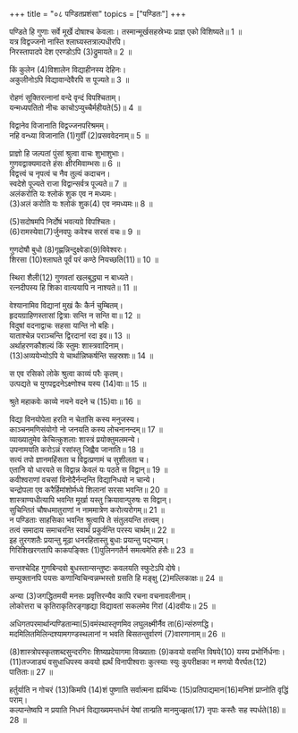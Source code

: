 +++
title = "०८ पण्डितप्रशंसा"
topics = ["पण्डितः"]
+++
  
पण्डिते हि गुणाः सर्वे मूर्खे दोषाश्च केवलाः। तस्मान्मूर्खसहस्रेभ्यः प्राज्ञ एको विशिष्यते॥ 1 ॥  
यत्र विद्वज्जनो नास्ति श्लाघ्यस्तत्राल्पधीरपि।  
निरस्तापादपे देश एरण्डोऽपि (3)द्रुमायते॥ 2 ॥  


[^3]: वृक्षवदाचरति.
 
किं कुलेन (4)विशालेन विद्याहीनस्य देहिनः।  
अकुलीनोऽपि विद्यावान्देवैरपि स पूज्यते॥ 3 ॥  


[^4]: विस्तीर्णेन.
 
रोहणं सूक्तिरत्नानां वन्दे वृन्दं विपश्चिताम्।  
यन्मध्यपतितो नीचः काचोऽप्युच्चैर्महीयते(5)॥ 4 ॥  


[^5]: पूज्यते.
 
विद्वानेव विजानाति विद्वज्जनपरिश्रमम्।  
नहि वन्ध्या विजानाति (1)गुर्वीं (2)प्रसववेदनाम्॥ 5 ॥  


[^1]: महतीम्.


[^2]: प्रसवकाले या वेदना ताम्.
 
प्राज्ञो हि जल्पतां पुंसां श्रुत्वा वाचः शुभाशुभाः।  
गुणवद्वाक्यमादत्ते हंसः क्षीरमिवाम्भसः॥ 6 ॥  
विद्वत्त्वं च नृपत्वं च नैव तुल्यं कदाचन।  
स्वदेशे पूज्यते राजा विद्वान्सर्वत्र पूज्यते॥ 7 ॥  
अलंकरोति यः श्लोकं शुक एव न मध्यमः।  
(3)अलं करोति यः श्लोकं शुक(4) एव नमध्यमः॥ 8 ॥  


[^3]: निषेधति. तिरस्करोतीत्यर्थः.


[^4]: नमध्यमः शुको नकारो मध्ये यस्यैवंविधः शुनकः. श्वा इति भावः.
 
(5)सदोषमपि निर्दोषं भवत्यग्रे विपश्चितः।  
(6)रामस्येवा(7)र्जुनवपुः कवेश्च सरसं वचः॥ 9 ॥  


[^5]: दोषसहितम्; [पक्षे] दोषो हस्तस्तत्सहितम्.


[^6]: परशुरामस्य.


[^7]: सहस्रार्जुनशरीरम्.
 
गुणदोषौ बुधो (8)गृह्णन्निन्दुक्ष्वेडा(9)विवेश्वरः।  
शिरसा (10)श्लाघते पूर्वं परं कण्ठे नियच्छति(11)॥ 10 ॥  


[^8]: जानन्. [पक्षे] उपाददानः.


[^9]: गरलम्.


[^10]: अभिनन्दयति; [पक्षे] धारयति.


[^11]: निरुणद्धि. वाचा कण्ठाद्बहिर्नोद्धाटयतीत्यर्थः; [पक्षे] स्थापयति.
 
स्थिरा शैली(12) गुणवतां खलबुद्ध्या न बाध्यते।  
रत्नदीपस्य हि शिका वात्ययापि न नाश्यते॥ 11 ॥  


[^12]: रीतिः.
 
वेश्यानामिव विद्यानां मुखं कैः कैर्न चुम्बितम्।  
हृदयग्राहिणस्तासां द्वित्राः सन्ति न सन्ति वा॥ 12 ॥  
विदुषां वदनाद्वाचः सहसा यान्ति नो बहिः।  
याताश्चेन्न पराञ्चन्ति द्विरदानां रदा इव॥ 13 ॥  
अर्थाहरणकौशल्यं किं स्तुमः शास्त्रवादिनाम्।  
(13)अव्ययेभ्योऽपि ये चार्थान्निष्कर्षन्ति सहस्रशः॥ 14 ॥  


[^13]: अव्ययेभ्यः. अव्ययानामनेकार्थत्वात्; [पक्षे] व्ययरहितेभ्यः. कृपणेभ्य इति यावत्.
 
स एव रसिको लोके श्रुत्वा काव्यं परैः कृतम्।  
उत्पद्यते च युगपद्वदनेऽक्ष्णोश्च यस्य (14)वाः॥ 15 ॥  


[^14]: उदकम्; [पक्षे] 'वाः वाः’ इति लौकिकशब्दः.
 
श्रुते महाकवेः काव्ये नयने वदने च (15)वाः॥ 16 ॥  


[^15]: नयने वाः सलिलम्. आनन्दाश्रुजलमित्यर्थः. वदने च वाः 'वाह्वा’ इति प्रशंसाबोधको देशी शब्दः.
 
विद्या विनयोपेता हरति न चेतांसि कस्य मनुजस्य।  
काञ्चनमणिसंयोगो नो जनयति कस्य लोचनानन्दम्॥ 17 ॥  
व्याख्यातुमेव केचित्कुशलाः शास्त्रं प्रयोक्तुमलमन्ये।  
उपनामयति करोऽन्नं रसांस्तु जिह्वैव जानाति॥ 18 ॥  
सत्यं तपो ज्ञानमहिंसता च विद्वत्प्रणामं च सुशीलता च।  
एतानि यो धारयते स विद्वान्न केवलं यः पठते स विद्वान्॥ 19 ॥  
कवीश्वराणां वचसां विनोदैर्नन्दन्ति विद्यानिधयो न चान्ये।  
चन्द्रोपला एव करैर्हिमांशोर्मध्ये शिलानां सरसा भवन्ति॥ 20 ॥  
शास्त्राण्यधीत्यापि भवन्ति मूर्खा यस्तु क्रियावान्पुरुषः स विद्वान्।  
सुचिन्तितं चौषधमातुराणां न नाममात्रेण करोत्यरोगम्॥ 21 ॥  
न पण्डिताः साहसिका भवन्ति श्रुत्वापि ते संतुलयन्ति तत्त्वम्।  
तत्वं समादाय समाचरन्ति स्वार्थं प्रकुर्वन्ति परस्य चार्थम्॥ 22 ॥  
इह तुरगशतैः प्रयान्तु मूढा धनरहितास्तु बुधाः प्रयान्तु पद्भ्याम्।  
गिरिशिखरगतापि काकपङ्क्तिः (1)पुलिनगतैर्न समत्वमेति हंसैः॥ 23 ॥  


[^1]: सैकतगतैः.
 
सन्तश्चेदिह गुणबिन्दवो बुधस्तान्सन्तुष्टः कवलयति स्फुटेऽपि दोषे।  
सम्युक्तानपि पयसः कणान्विचिन्वन्नम्भस्तो ग्रसति हि मङ्क्षु (2)मल्लिकाक्षः॥ 24 ॥  


[^2]: राजहंसः.
 
अन्या (3)जगद्धितमयी मनसः प्रवृत्तिरन्यैव कापि रचना वचनावलीनाम्।  
लोकोत्तरा च कृतिराकृतिरङ्गहृद्या विद्यावतां सकलमेव गिरां (4)दवीयः॥ 25 ॥  


[^3]: लोकहितप्रचुरा.


[^4]: अतिदूरम्.
 
अधिगतपरमार्थान्पण्डितान्मा(5)वमंस्थास्तृणमिव लघुलक्ष्मीर्नैव ता(6)न्संरुणद्धि।  
मदमिलितमिलिन्दश्यामगण्डस्थलानां न भवति बिसतन्तुर्वारणं (7)वारणानाम्॥ 26 ॥  


[^5]: अवमानं मा कुरु.


[^6]: रोधं न कुरुते.


[^7]: गजानाम्.
 
(8)शास्त्रोपस्कृतशब्दसुन्दरगिरः शिष्यप्रदेयागमा विख्याताः (9)कवयो वसन्ति विषये(10) यस्य प्रभोर्निर्धनाः।  
(11)तज्जाड्यं वसुधाधिपस्य कवयो ह्यर्थं विनापीश्वराः कुत्स्याः स्युः कुपरीक्षका न मणयो यैरर्घतः(12) पातिताः॥ 27 ॥  


[^8]: शास्त्रसम्स्कारेण शुद्धा ये शब्दास्तैः सुन्दरा गिरो येषां ते.


[^9]: पण्डिताः.


[^10]: देशे.


[^11]: मौख्यम्.


[^12]: मूल्यतः.
 
हर्तुर्याति न गोचरं (13)किमपि (14)शं पुष्णाति सर्वात्मना ह्यर्थिभ्यः (15)प्रतिपाद्यमान(16)मनिशं प्राप्नोति वृद्धिं पराम्।  
कल्पान्तेष्वपि न प्रयाति निधनं विद्याख्यमन्तर्धनं येषां तान्प्रति मानमुज्झत(17) नृपाः कस्तैः सह स्पर्धते(18)॥ 28 ॥  


[^13]: अचिन्त्यम्.


[^14]: सुखम्.


[^15]: दीयमानम्.


[^16]: निरन्तरम्.


[^17]: त्यजत.


[^18]: स्पर्धां करोति.
 
